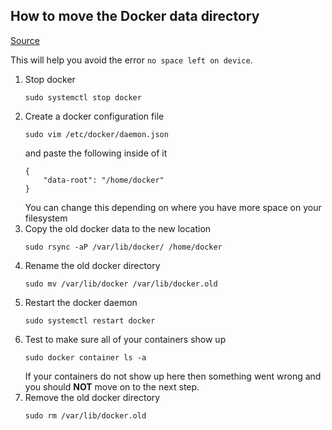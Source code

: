 ## How to move the Docker data directory
[Source](https://www.guguweb.com/2019/02/07/how-to-move-docker-data-directory-to-another-location-on-ubuntu/)

This will help you avoid the error `no space left on device`.

1. Stop docker
    ```
    sudo systemctl stop docker
    ```
2. Create a docker configuration file
    ```
    sudo vim /etc/docker/daemon.json
    ```
    and paste the following inside of it
    ```
    {
        "data-root": "/home/docker"
    }
    ```
    You can change this depending on where you have more space on your filesystem
3. Copy the old docker data to the new location
    ```
    sudo rsync -aP /var/lib/docker/ /home/docker
    ```
4. Rename the old docker directory
    ```
    sudo mv /var/lib/docker /var/lib/docker.old
    ```
5. Restart the docker daemon
    ```
    sudo systemctl restart docker
    ```
6. Test to make sure all of your containers show up
    ```
    sudo docker container ls -a
    ```
    If your containers do not show up here then something went wrong and you should **NOT** move on to the next step.
7. Remove the old docker directory
    ```
    sudo rm /var/lib/docker.old
    ```
